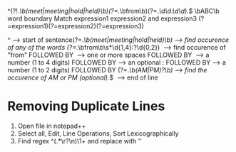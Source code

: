 ^(?!.*\\b(meet|meeting|hold|held)\\b)(?=.*\\bfrom\\b)(?=.*\d\d:\d\d).*$
\bABC\b word boundary
Match expression1 expression2 and expression3
(?=expression1)(?=expression2)(?=expression3)

^ --> start of sentence(?=.*\\b(meet|meeting|hold|held)\\b) --> find occurence of any of the words (?=.*\\bfrom\\b\s*\d{1,4}:?\d{0,2})  --> find occurence of "from" FOLLOWED BY  --> one or more spaces FOLLOWED BY  --> a number (1 to 4 digits) FOLLOWED BY --> an optional : FOLLOWED BY --> a number (1 to 2 digits) FOLLOWED BY
(?=.*\\b(AM|PM)?\\b) --> find the occurence of AM or PM (optional).*$  --> end of line
# Removing Duplicate Lines
1. Open file in notepad++
2. Select all, Edit, Line Operations, Sort Lexicographically
3. Find regex ^(.*\r?\n)\1+ and replace with ''
